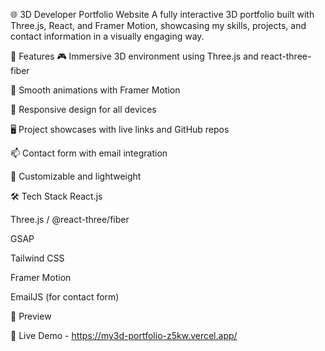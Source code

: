 🌐 3D Developer Portfolio Website
A fully interactive 3D portfolio built with Three.js, React, and Framer Motion, showcasing my skills, projects, and contact information in a visually engaging way.

🚀 Features
🎮 Immersive 3D environment using Three.js and react-three-fiber

🧠 Smooth animations with Framer Motion

🧩 Responsive design for all devices

🖥️ Project showcases with live links and GitHub repos

📫 Contact form with email integration

🎨 Customizable and lightweight

🛠 Tech Stack
React.js

Three.js / @react-three/fiber

GSAP

Tailwind CSS

Framer Motion

EmailJS (for contact form)

📸 Preview

🔗 Live Demo - https://my3d-portfolio-z5kw.vercel.app/
